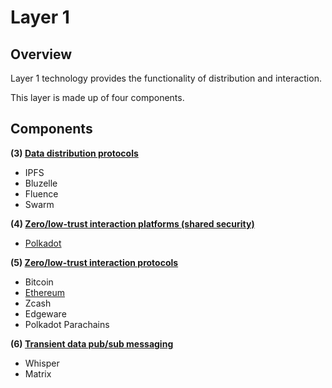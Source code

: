 # Layer 1

## Overview

Layer 1 technology provides the functionality of distribution and interaction.

This layer is made up of four components.

## Components

**(3) [Data distribution protocols](data_distribution_protocols.md)**

  * IPFS
  * Bluzelle
  * Fluence
  * Swarm

**(4) [Zero/low-trust interaction platforms (shared security)](low_trust_interaction_platforms.md)**

  * [Polkadot](Polkadot.md)

**(5) [Zero/low-trust interaction protocols](low_trust_interaction_protocols.md)**

  * Bitcoin
  * [Ethereum](Ethereum.md)
  * Zcash
  * Edgeware
  * Polkadot Parachains

**(6) [Transient data pub/sub messaging](transient_data_messaging.md)**

  * Whisper
  * Matrix

